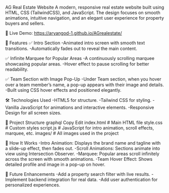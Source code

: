 AG Real Estate Website
A modern, responsive real estate website built using HTML, CSS (TailwindCSS), and JavaScript. The design focuses on smooth animations, intuitive navigation, and an elegant user experience for property buyers and sellers.

🔗 Live Demo: https://aryangod-1.github.io/AGrealestate/

📌 Features
✅ Intro Section
-Animated intro screen with smooth text transitions.
-Automatically fades out to reveal the main content.

✅ Infinite Marquee for Popular Areas
-A continuously scrolling marquee showcasing popular areas.
-Hover effect to pause scrolling for better readability.

✅ Team Section with Image Pop-Up
-Under Team section, when you hover over a team member’s name, a pop-up appears with their image and details.
-Built using CSS hover effects and positioned elegantly.

🛠️ Technologies Used
-HTML5 for structure.
-Tailwind CSS for styling.
-Vanilla JavaScript for animations and interactive elements.
-Responsive Design for all screen sizes.

📂 Project Structure
graphql
Copy
Edit
index.html      # Main HTML file
style.css       # Custom styles
script.js       # JavaScript for intro animation, scroll effects, marquee, etc.
images/         # All images used in the project

🚀 How It Works
-Intro Animation: Displays the brand name and tagline with a slide-up effect, then fades out.
-Scroll Animations: Sections animate into view using Intersection Observer.
-Marquee: Popular areas scroll infinitely across the screen with smooth animations.
-Team Hover Effect: Shows detailed profile and image in a pop-up on hover.


🔮 Future Enhancements
-Add a property search filter with live results.
-Implement backend integration for real data.
-Add user authentication for personalized experiences.
